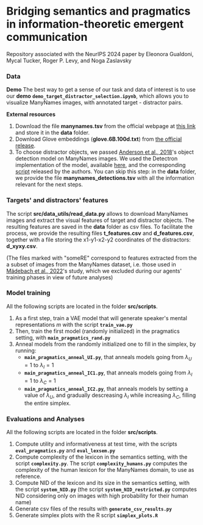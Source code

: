 # Bridging semantics and pragmatics in information-theoretic emergent communication

Repository associated with the NeurIPS 2024 paper by Eleonora Gualdoni, Mycal Tucker, Roger P. Levy, and Noga Zaslavsky



### **Data**

**Demo**
The best way to get a sense of our task and data of interest is to use our **demo** **`demo_target_distractor_selection.ipynb`**, which allows you to visualize ManyNames images, with annotated target - distractor pairs. 

**External resources**
1. Download the file **manynames.tsv** from the official webpage at [this link](https://amore-upf.github.io/manynames/) and store it in the **data** folder.
2. Download Glove embeddings (**glove.6B.100d.txt**) from [the official release](https://nlp.stanford.edu/projects/glove/).
3. To choose distractor objects, we passed [Anderson et al., 2018](https://arxiv.org/abs/1707.07998)'s object detection model on ManyNames images. We used the Detectron implementation of the model, available [here](https://github.com/airsplay/py-bottom-up-attention), and the corresponding [script](https://github.com/airsplay/py-bottom-up-attention/blob/master/demo/demo_feature_extraction_attr.ipynb) released by the authors. You can skip this step: in the **data** folder, we provide the file **manynames_detections.tsv** with all the information relevant for the next steps.

### **Targets' and distractors' features**
The script **src/data_utils/read_data.py** allows to download ManyNames images and extract the visual features of target and distractor objects. The resulting features are saved in the **data** folder as csv files. To facilitate the process, we provide the resulting files **t_features.csv** and **d_features.csv**, together with a file storing the x1-y1-x2-y2 coordinates of the distractors: **d_xyxy.csv**.

(The files marked with "someRE" correspond to features extracted from the a subset of images from the ManyNames dataset, i.e. those used in [Mädebach et al., 2022](https://escholarship.org/uc/item/7cs7204s)'s study, which we excluded during our agents' training phases in view of future analyses) 


### **Model training**

All the following scripts are located in the folder **src/scripts**.

1. As a first step, train a VAE model that will generate speaker's mental representations $m$ with the script **`train_vae.py`**
2. Then, train the first model (randomly initialized) in the pragmatics setting, with **`main_pragmatics_rand.py`**
3. Anneal models from the randomly initialized one to fill in the simplex, by running:
    - **`main_pragmatics_anneal_UI.py`**, that anneals models going from $\lambda_U=1$ to $\lambda_I=1$ 
    - **`main_pragmatics_anneal_IC1.py`**, that anneals models going from $\lambda_I=1$ to $\lambda_C=1$ 
    - **`main_pragmatics_anneal_IC2.py`**, that anneals models by setting a value of $\lambda_U$, and gradually descreasing $\lambda_I$ while increasing $\lambda_C$, filling the entire simplex.

### **Evaluations and Analyses**

All the following scripts are located in the folder **src/scripts**.

1. Compute utility and informativeness at test time, with the scripts **`eval_pragmatics.py`** and **`eval_lexsem.py`**
2. Compute complexity of the lexicon in the semantics setting, with the script **`complexity.py`**. The script **`complexity_humans.py`** computes the complexity of the human lexicon for the ManyNames domain, to use as reference.
3. Compute NID of the lexicon and its size in the semantics setting, with the script **`system_NID.py`** (the script **`system_NID_restricted.py`** computes NID considering only on images with high probability for their human name)
4. Generate csv files of the results with **`generate_csv_results.py`**
5. Generate simplex plots with the R script **`simplex_plots.R`**

